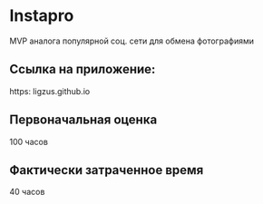 # Instapro

MVP аналога популярной соц. сети для обмена фотографиями

## Ссылка на приложение:

https: ligzus.github.io

## Первоначальная оценка

100 часов

## Фактически затраченное время

40 часов
